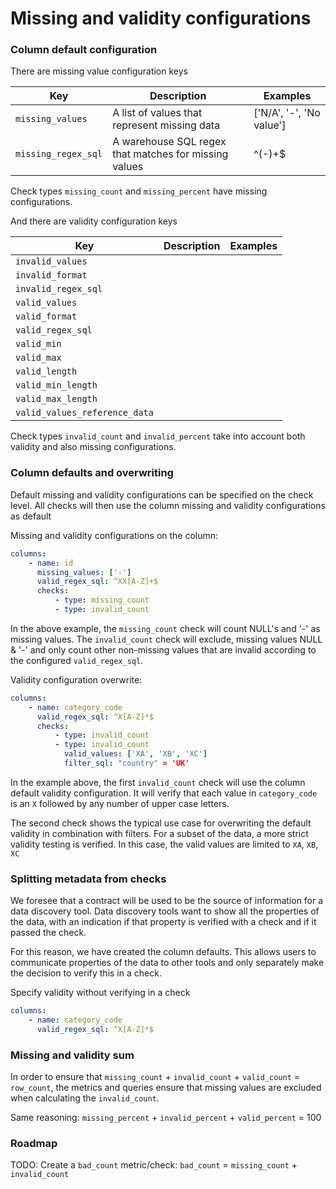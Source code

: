 # Missing and validity configurations

### Column default configuration

There are missing value configuration keys 

| Key                 | Description                                           | Examples                 |
|---------------------|-------------------------------------------------------|--------------------------|
| `missing_values`    | A list of values that represent missing data          | ['N/A', '-', 'No value'] |
| `missing_regex_sql` | A warehouse SQL regex that matches for missing values | ^(-)+$                   |

Check types `missing_count` and `missing_percent` have missing configurations.

And there are validity configuration keys

| Key                           | Description | Examples |
|-------------------------------|-------------|----------|
| `invalid_values`              |             |          |
| `invalid_format`              |             |          |
| `invalid_regex_sql`           |             |          |
| `valid_values`                |             |          |
| `valid_format`                |             |          |
| `valid_regex_sql`             |             |          |
| `valid_min`                   |             |          |
| `valid_max`                   |             |          |
| `valid_length`                |             |          |
| `valid_min_length`            |             |          |
| `valid_max_length`            |             |          |
| `valid_values_reference_data` |             |          |

Check types `invalid_count` and `invalid_percent` take into account both validity and also missing configurations. 

### Column defaults and overwriting

Default missing and validity configurations can be specified on the check level.  All checks will then 
use the column missing and validity configurations as default

Missing and validity configurations on the column: 
```yaml
columns:
    - name: id
      missing_values: ['-']
      valid_regex_sql: ^XX[A-Z]+$
      checks: 
          - type: missing_count
          - type: invalid_count
```

In the above example, the `missing_count` check will count NULL's and '-' as missing values.
The `invalid_count` check will exclude, missing values NULL & '-' and only count other non-missing values that 
are invalid according to the configured `valid_regex_sql`.

Validity configuration overwrite: 
```yaml
columns:
    - name: category_code
      valid_regex_sql: ^X[A-Z]*$
      checks: 
          - type: invalid_count
          - type: invalid_count
            valid_values: ['XA', 'XB', 'XC']
            filter_sql: "country" = 'UK' 
```

In the example above, the first `invalid_count` check will use the column default validity configuration.
It will verify that each value in `category_code` is an `X` followed by any number of upper case letters.

The second check shows the typical use case for overwriting the default validity in combination with filters.
For a subset of the data, a more strict validity testing is verified.  In this case, the valid values are 
limited to `XA`, `XB`, `XC`

### Splitting metadata from checks

We foresee that a contract will be used to be the source of information for a data discovery tool.  Data 
discovery tools want to show all the properties of the data, with an indication if that property is 
verified with a check and if it passed the check.

For this reason, we have created the column defaults.  This allows users to communicate properties of the 
data to other tools and only separately make the decision to verify this in a check. 

Specify validity without verifying in a check 
```yaml
columns:
    - name: category_code
      valid_regex_sql: ^X[A-Z]*$
```

### Missing and validity sum

In order to ensure that `missing_count` + `invalid_count` + `valid_count` = `row_count`, 
the metrics and queries ensure that missing values are excluded when calculating the 
`invalid_count`. 

Same reasoning: `missing_percent` + `invalid_percent` + `valid_percent` = 100

### Roadmap

TODO: Create a `bad_count` metric/check: `bad_count` = `missing_count` + `invalid_count`

